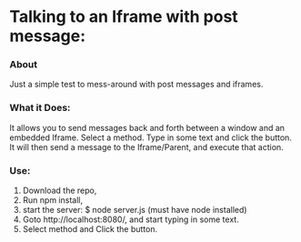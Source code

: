 # Talking to an Iframe with post message:

### About
Just a simple test to mess-around with post messages and iframes.

### What it Does:
It allows you to send messages back and forth between a window and an embedded Iframe.
Select a method. Type in some text and click the button. It will then send a message to the Iframe/Parent, and execute that action.

### Use:
1. Download the repo, 
2. Run npm install, 
3. start the server: $ node server.js (must have node installed) 
4. Goto http://localhost:8080/, and start typing in some text. 
5. Select method and Click the button.


